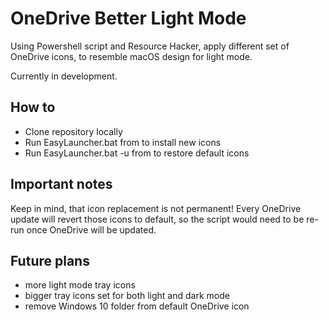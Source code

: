 # OneDrive Better Light Mode

Using Powershell script and Resource Hacker, apply different set of OneDrive icons, to resemble macOS design for light mode.

Currently in development.

## How to

- Clone repository locally
- Run EasyLauncher.bat from to install new icons
- Run EasyLauncher.bat -u from to restore default icons

## Important notes

Keep in mind, that icon replacement is not permanent! Every OneDrive update will revert those icons to default, so the script would need to be re-run once OneDrive will be updated.

## Future plans
- more light mode tray icons
- bigger tray icons set for both light and dark mode
- remove Windows 10 folder from default OneDrive icon
